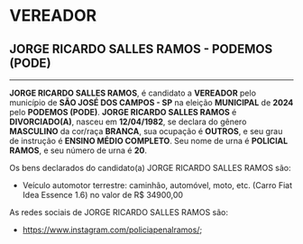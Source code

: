 # VEREADOR
## JORGE RICARDO SALLES RAMOS - PODEMOS (PODE)
---
**JORGE RICARDO SALLES RAMOS**, é candidato a **VEREADOR** pelo município de **SÃO JOSÉ DOS CAMPOS - SP** na eleição **MUNICIPAL** de **2024** pelo **PODEMOS (PODE)**.
**JORGE RICARDO SALLES RAMOS** é **DIVORCIADO(A)**, nasceu em **12/04/1982**, se declara do gênero **MASCULINO** da cor/raça **BRANCA**, sua ocupação é **OUTROS**, e seu grau de instrução é **ENSINO MÉDIO COMPLETO**.
Seu nome de urna é **POLICIAL RAMOS**, e seu número de urna é **20**.

Os bens declarados do candidato(a) JORGE RICARDO SALLES RAMOS são: 
- Veículo automotor terrestre: caminhão, automóvel, moto, etc. (Carro Fiat Idea Essence 1.6) no valor de R$ 34900,00

As redes sociais de JORGE RICARDO SALLES RAMOS são:
- https://www.instagram.com/policiapenalramos/;